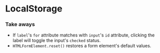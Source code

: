 # LocalStorage

### Take aways
* If `label`'s `for` attribute matches with `input`'s `id` attribute, clicking the label will toggle the input's `checked` status.
* `HTMLFormElement.reset()` restores a form element's default values. 